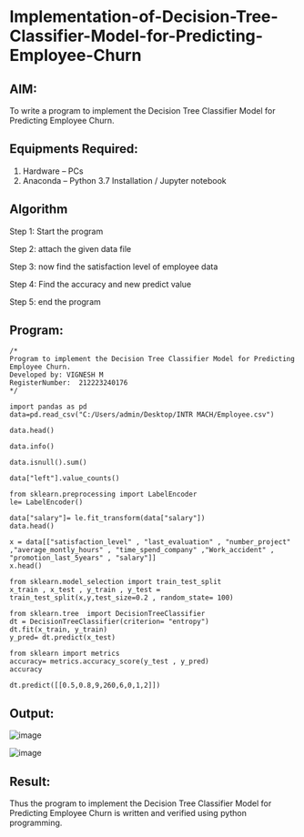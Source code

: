 # Implementation-of-Decision-Tree-Classifier-Model-for-Predicting-Employee-Churn

## AIM:
To write a program to implement the Decision Tree Classifier Model for Predicting Employee Churn.

## Equipments Required:
1. Hardware – PCs
2. Anaconda – Python 3.7 Installation / Jupyter notebook

## Algorithm
Step 1: Start the program

Step 2: attach the given data file

Step 3: now find the satisfaction level of employee data

Step 4: Find the accuracy and new predict value

Step 5: end the program
## Program:
```
/*
Program to implement the Decision Tree Classifier Model for Predicting Employee Churn.
Developed by: VIGNESH M
RegisterNumber:  212223240176
*/
```
```
import pandas as pd
data=pd.read_csv("C:/Users/admin/Desktop/INTR MACH/Employee.csv")

data.head()

data.info()

data.isnull().sum()

data["left"].value_counts()

from sklearn.preprocessing import LabelEncoder
le= LabelEncoder()

data["salary"]= le.fit_transform(data["salary"])
data.head()

x = data[["satisfaction_level" , "last_evaluation" , "number_project" ,"average_montly_hours" , "time_spend_company" ,"Work_accident" , "promotion_last_5years" , "salary"]]
x.head()

from sklearn.model_selection import train_test_split
x_train , x_test , y_train , y_test = train_test_split(x,y,test_size=0.2 , random_state= 100)

from sklearn.tree  import DecisionTreeClassifier
dt = DecisionTreeClassifier(criterion= "entropy")
dt.fit(x_train, y_train)
y_pred= dt.predict(x_test)

from sklearn import metrics
accuracy= metrics.accuracy_score(y_test , y_pred)
accuracy

dt.predict([[0.5,0.8,9,260,6,0,1,2]])
```
## Output:

![image](https://github.com/user-attachments/assets/a48dd485-4cd1-4b7a-bf84-235dc7bca53c)


![image](https://github.com/user-attachments/assets/51ca152d-93db-4630-8bb0-1ce89b7935aa)


## Result:
Thus the program to implement the  Decision Tree Classifier Model for Predicting Employee Churn is written and verified using python programming.
